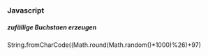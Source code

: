 ### Javascript

##### zufällige Buchstaen erzeugen
String.fromCharCode((Math.round(Math.random()*1000)%26)+97)
